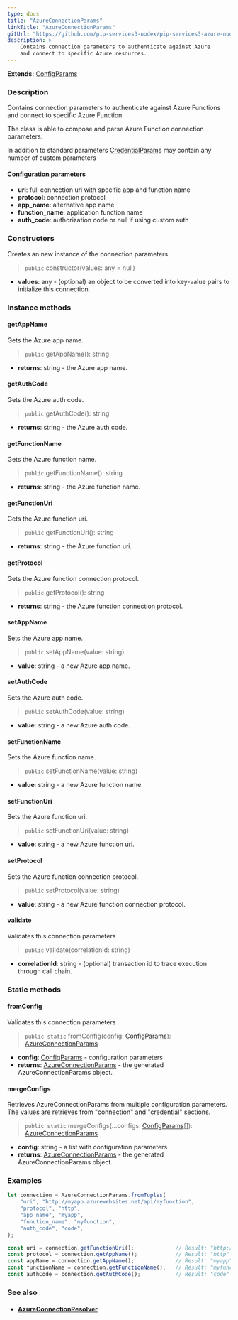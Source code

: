 ```yaml
---
type: docs
title: "AzureConnectionParams"
linkTitle: "AzureConnectionParams"
gitUrl: "https://github.com/pip-services3-nodex/pip-services3-azure-nodex"
description: >
    Contains connection parameters to authenticate against Azure
    and connect to specific Azure resources.
---
```


**Extends:** [ConfigParams](../../../commons/config/config_params)

### Description
Contains connection parameters to authenticate against Azure Functions
and connect to specific Azure Function.

The class is able to compose and parse Azure Function connection parameters.

In addition to standard parameters [CredentialParams](../../../components/auth/credential_params) may contain any number of custom parameters


#### Configuration parameters

- **uri**:           full connection uri with specific app and function name
- **protocol**:      connection protocol
- **app_name**:      alternative app name
- **function_name**: application function name
- **auth_code**:     authorization code or null if using custom auth

### Constructors
Creates an new instance of the connection parameters.

> `public` constructor(values: any = null)

- **values**: any - (optional) an object to be converted into key-value pairs to initialize this connection.


### Instance methods

#### getAppName
Gets the Azure app name.

> `public` getAppName(): string

- **returns**: string - the Azure app name.


#### getAuthCode
Gets the Azure auth code.

> `public` getAuthCode(): string

- **returns**: string - the Azure auth code.


#### getFunctionName
Gets the Azure function name.

> `public` getFunctionName(): string

- **returns**: string - the Azure function name.


#### getFunctionUri
Gets the Azure function uri.

> `public` getFunctionUri(): string

- **returns**: string - the Azure function uri.


#### getProtocol
Gets the Azure function connection protocol.

> `public` getProtocol(): string

- **returns**: string - the Azure function connection protocol.


#### setAppName
Sets the Azure app name.

> `public` setAppName(value: string)

- **value**: string - a new Azure app name.

#### setAuthCode
Sets the Azure auth code.

> `public` setAuthCode(value: string)

- **value**: string -  a new Azure auth code.

#### setFunctionName
Sets the Azure function name.

> `public` setFunctionName(value: string)

- **value**: string - a new Azure function name.

#### setFunctionUri
Sets the Azure function uri.

> `public` setFunctionUri(value: string)

- **value**: string - a new Azure function uri.

#### setProtocol
Sets the Azure function connection protocol.

> `public` setProtocol(value: string)

- **value**: string - a new Azure function connection protocol.

#### validate
Validates this connection parameters 

> `public` validate(correlationId: string)

- **correlationId**: string - (optional) transaction id to trace execution through call chain.

### Static methods

#### fromConfig
Validates this connection parameters 

> `public static` fromConfig(config: [ConfigParams](../../../commons/config/config_params)): [AzureConnectionParams]()

- **config**: [ConfigParams](../../../commons/config/config_params) - configuration parameters
- **returns**: [AzureConnectionParams]() - the generated AzureConnectionParams object.

#### mergeConfigs
Retrieves AzureConnectionParams from multiple configuration parameters.
The values are retrieves from "connection" and "credential" sections.

> `public static` mergeConfigs(...configs: [ConfigParams](../../../commons/config/config_params)[]): [AzureConnectionParams]()

- **config**: string - a list with configuration parameters
- **returns**: [AzureConnectionParams]() - the generated AzureConnectionParams object.



### Examples

```typescript
let connection = AzureConnectionParams.fromTuples(
    "uri", "http://myapp.azurewebsites.net/api/myfunction",
    "protocol", "http",
    "app_name", "myapp",
    "function_name", "myfunction",
    "auth_code", "code",
);

const uri = connection.getFunctionUri();             // Result: "http://myapp.azurewebsites.net/api/myfunction"
const protocol = connection.getAppName();            // Result: "http"
const appName = connection.getAppName();             // Result: "myapp"
const functionName = connection.getFunctionName();   // Result: "myfunction"
const authCode = connection.getAuthCode();           // Result: "code"
```


### See also
- #### [AzureConnectionResolver](../azure_connection_resolver)